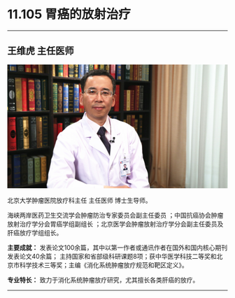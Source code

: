 # 11.105 胃癌的放射治疗

---

## 王维虎 主任医师

![1682750395774](image/c11_105/1682750395774.png)

北京大学肿瘤医院放疗科主任 主任医师 博士生导师。

海峡两岸医药卫生交流学会肿瘤防治专家委员会副主任委员 ；中国抗癌协会肿瘤放射治疗学分会胃癌学组副组长 ；北京医学会肿瘤放射治疗学分会副主任委员及肝癌放疗学组组长。

**主要成就：** 发表论文100余篇，其中以第一作者或通讯作者在国外和国内核心期刊发表论文40余篇； 主持国家和省部级科研课题8项；获中华医学科技二等奖和北京市科学技术三等奖；主编《消化系统肿瘤放疗规范和靶区定义》。


**专业特长：** 致力于消化系统肿瘤放疗研究，尤其擅长各类肝癌的放疗。

---
